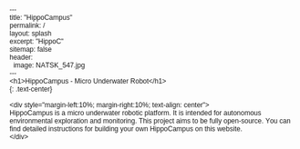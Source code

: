 <!DOCTYPE html PUBLIC "-//W3C//DTD HTML 4.01//EN" "http://www.w3.org/TR/html4/strict.dtd">
<html>
<head>
  <meta http-equiv="Content-Type" content="text/html; charset=utf-8">
  <meta http-equiv="Content-Style-Type" content="text/css">
  <title></title>
  <meta name="Generator" content="Cocoa HTML Writer">
  <meta name="CocoaVersion" content="1504.83">
  <style type="text/css">
    p.p1 {margin: 0.0px 0.0px 0.0px 0.0px; font: 12.0px Helvetica; -webkit-text-stroke: #000000}
    p.p2 {margin: 0.0px 0.0px 0.0px 0.0px; font: 12.0px Helvetica; -webkit-text-stroke: #000000; min-height: 14.0px}
    span.s1 {font-kerning: none}
  </style>
</head>
<body>
<p class="p1"><span class="s1">---</span></p>
<p class="p1"><span class="s1">title: "HippoCampus"</span></p>
<p class="p1"><span class="s1">permalink: /</span></p>
<p class="p1"><span class="s1">layout: splash</span></p>
<p class="p1"><span class="s1">excerpt: "HippoC"</span></p>
<p class="p1"><span class="s1">sitemap: false</span></p>
<p class="p1"><span class="s1">header:</span></p>
<p class="p1"><span class="s1"><span class="Apple-converted-space">  </span>image: NATSK_547.jpg</span></p>
<p class="p1"><span class="s1">---</span></p>
<p class="p1"><span class="s1">&lt;h1&gt;HippoCampus - Micro Underwater Robot&lt;/h1&gt;</span></p>
<p class="p1"><span class="s1">{: .text-center}</span></p>
<p class="p2"><span class="s1"></span><br></p>
<p class="p1"><span class="s1">&lt;div style="margin-left:10%; margin-right:10%; text-align: center"&gt;</span></p>
<p class="p1"><span class="s1">HippoCampus is a micro underwater robotic platform. It is intended for autonomous environmental exploration and monitoring. This project aims to be fully open-source. You can find detailed instructions for building your own HippoCampus on this website.</span></p>
<p class="p1"><span class="s1">&lt;/div&gt;</span></p>
</body>
</html>
